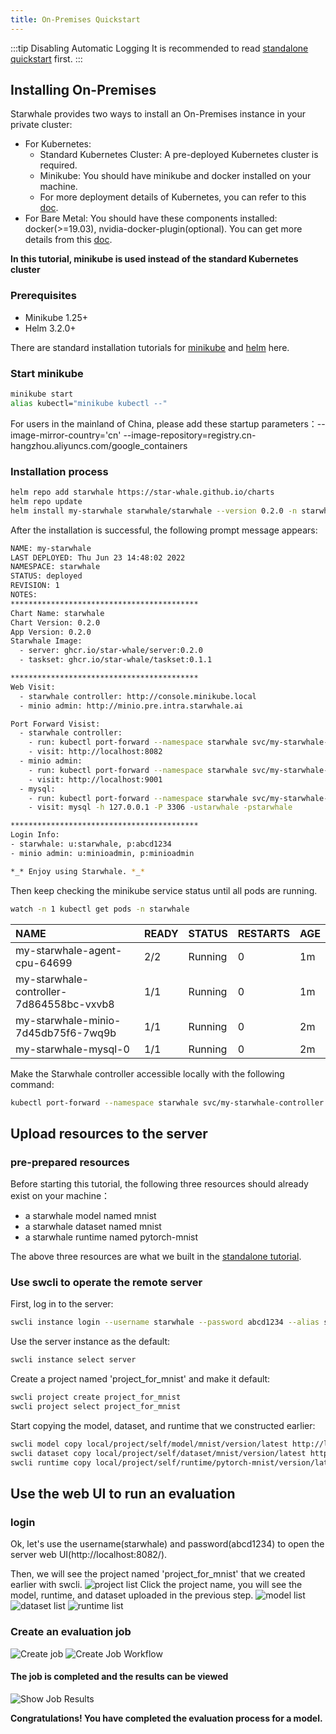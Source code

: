 ```yaml
---
title: On-Premises Quickstart
---
```


:::tip Disabling Automatic Logging
It is recommended to read [standalone quickstart](./standalone.md) first.
:::

## Installing On-Premises

Starwhale provides two ways to install an On-Premises instance in your private cluster:

- For Kubernetes: 
  - Standard Kubernetes Cluster: A pre-deployed Kubernetes cluster is required.
  - Minikube: You should have minikube and docker installed on your machine.
  - For more deployment details of Kubernetes, you can refer to this [doc](../cloud/helm-charts.md).
- For Bare Metal: You should have these components installed: docker(>=19.03), nvidia-docker-plugin(optional). You can get more details from this [doc](../cloud/ansible.md).

**In this tutorial, minikube is used instead of the standard Kubernetes cluster**
### Prerequisites
- Minikube 1.25+
- Helm 3.2.0+

There are standard installation tutorials for [minikube](https://minikube.sigs.k8s.io/docs/start/) and [helm](https://helm.sh/docs/intro/install/) here.

### Start minikube
```bash
minikube start
alias kubectl="minikube kubectl --"
```
For users in the mainland of China, please add these startup parameters：--image-mirror-country='cn' --image-repository=registry.cn-hangzhou.aliyuncs.com/google_containers

### Installation process    
```bash
helm repo add starwhale https://star-whale.github.io/charts
helm repo update
helm install my-starwhale starwhale/starwhale --version 0.2.0 -n starwhale --create-namespace --set minikube.enabled=true
```
After the installation is successful, the following prompt message appears:
```bash
NAME: my-starwhale
LAST DEPLOYED: Thu Jun 23 14:48:02 2022
NAMESPACE: starwhale
STATUS: deployed
REVISION: 1
NOTES:
******************************************
Chart Name: starwhale
Chart Version: 0.2.0
App Version: 0.2.0
Starwhale Image:
  - server: ghcr.io/star-whale/server:0.2.0
  - taskset: ghcr.io/star-whale/taskset:0.1.1

******************************************
Web Visit:
  - starwhale controller: http://console.minikube.local
  - minio admin: http://minio.pre.intra.starwhale.ai

Port Forward Visist:
  - starwhale controller:
    - run: kubectl port-forward --namespace starwhale svc/my-starwhale-controller 8082:8082
    - visit: http://localhost:8082
  - minio admin:
    - run: kubectl port-forward --namespace starwhale svc/my-starwhale-minio 9001:9001
    - visit: http://localhost:9001
  - mysql:
    - run: kubectl port-forward --namespace starwhale svc/my-starwhale-mysql 3306:3306
    - visit: mysql -h 127.0.0.1 -P 3306 -ustarwhale -pstarwhale

******************************************
Login Info:
- starwhale: u:starwhale, p:abcd1234
- minio admin: u:minioadmin, p:minioadmin

*_* Enjoy using Starwhale. *_*
```

Then keep checking the minikube service status until all pods are running.
```bash
watch -n 1 kubectl get pods -n starwhale
```

| NAME | READY | STATUS | RESTARTS | AGE |
|:-----|-------|--------|----------|-----|
|my-starwhale-agent-cpu-64699|2/2|Running|0|1m
|my-starwhale-controller-7d864558bc-vxvb8|1/1|Running|0|1m
|my-starwhale-minio-7d45db75f6-7wq9b|1/1|Running|0|2m
|my-starwhale-mysql-0|1/1|Running|0|2m

Make the Starwhale controller accessible locally with the following command:
```bash
kubectl port-forward --namespace starwhale svc/my-starwhale-controller 8082:8082
```
## Upload resources to the server
### pre-prepared resources
Before starting this tutorial, the following three resources should already exist on your machine：
- a starwhale model named mnist
- a starwhale dataset named mnist
- a starwhale runtime named pytorch-mnist

The above three resources are what we built in the [standalone tutorial](standalone.md).
### Use swcli to operate the remote server
First, log in to the server:
```bash
swcli instance login --username starwhale --password abcd1234 --alias server http://localhost:8082
```

Use the server instance as the default:
```bash
swcli instance select server
```

Create a project named 'project_for_mnist' and make it default:
```bash
swcli project create project_for_mnist
swcli project select project_for_mnist
```

Start copying the model, dataset, and runtime that we constructed earlier:
```bash
swcli model copy local/project/self/model/mnist/version/latest http://localhost:8082/
swcli dataset copy local/project/self/dataset/mnist/version/latest http://localhost:8082/
swcli runtime copy local/project/self/runtime/pytorch-mnist/version/latest http://localhost:8082/
```
## Use the web UI to run an evaluation
### login
Ok, let's use the username(starwhale) and password(abcd1234) to open the server web UI(http://localhost:8082/). 

Then, we will see the project named 'project_for_mnist' that we created earlier with swcli.
![project list](../img/ui-list-project.jpg)
Click the project name, you will see the model, runtime, and dataset uploaded in the previous step.
![model list](../img/ui-list-model.jpg)
![dataset list](../img/ui-list-dataset.jpg)
![runtime list](../img/ui-list-runtime.jpg)
### Create an evaluation job
![Create job](../img/ui-create-job.jpg)
![Create Job Workflow](../img/create-job-workflow.gif)
#### The job is completed and the results can be viewed
![Show Job Results](../img/ui-job-results.jpg)

**Congratulations! You have completed the evaluation process for a model.**